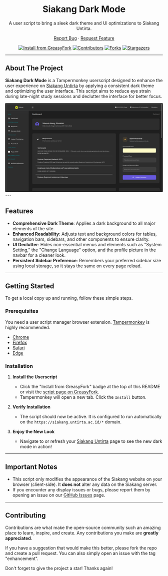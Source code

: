 <div align="center">
  <h1 align="center">Siakang Dark Mode</h1>
  <p align="center">
    A user script to bring a sleek dark theme and UI optimizations to Siakang Untirta.
  </p>
  <p align="center">
    <a href="https://github.com/Bitodette/siakang-darkmode/issues">Report Bug</a>
    ·
    <a href="https://github.com/Bitodette/siakang-darkmode/issues">Request Feature</a>
  </p>
  <p align="center">
    <a href="https://greasyfork.org/en/scripts/544583-siakang-dark-mode"><img src="https://img.shields.io/badge/GreasyFork-Install-green?style=for-the-badge&logo=tampermonkey" alt="Install from GreasyFork"></a>
    <a href="https://github.com/Bitodette/siakang-darkmode/graphs/contributors"><img src="https://img.shields.io/github/contributors/Bitodette/siakang-darkmode.svg?style=for-the-badge" alt="Contributors"></a>
    <a href="https://github.com/Bitodette/siakang-darkmode/network/members"><img src="https://img.shields.io/github/forks/Bitodette/siakang-darkmode.svg?style=for-the-badge" alt="Forks"></a>
    <a href="https://github.com/Bitodette/siakang-darkmode/stargazers"><img src="https://img.shields.io/github/stars/Bitodette/siakang-darkmode.svg?style=for-the-badge" alt="Stargazers"></a>
  </p>
</div>

---

## About The Project

**Siakang Dark Mode** is a Tampermonkey userscript designed to enhance the user experience on [Siakang Untirta](https://siakang.untirta.ac.id/) by applying a consistent dark theme and optimizing the user interface. This script aims to reduce eye strain during late-night study sessions and declutter the interface for better focus.

![Siakang Dark Mode Screenshot](images/Screenshot.png) ---

## Features

- **Comprehensive Dark Theme**: Applies a dark background to all major elements of the site.
- **Enhanced Readability**: Adjusts text and background colors for tables, navigation bars, sidebars, and other components to ensure clarity.
- **UI Declutter**: Hides non-essential menus and elements such as "System Setting," the "Change Language" option, and the profile picture in the navbar for a cleaner look.
- **Persistent Sidebar Preference**: Remembers your preferred sidebar size using local storage, so it stays the same on every page reload.

---

## Getting Started

To get a local copy up and running, follow these simple steps.

### Prerequisites

You need a user script manager browser extension. [Tampermonkey](https://tampermonkey.net/) is highly recommended.

- <a href="https://chrome.google.com/webstore/detail/tampermonkey/dhdgffkkebhmkfjojejmpbldmpobfkfo">Chrome</a>
- <a href="https://addons.mozilla.org/en-US/firefox/addon/tampermonkey/">Firefox</a>
- <a href="https://apps.apple.com/us/app/tampermonkey/id1482490089">Safari</a>
- <a href="https://microsoftedge.microsoft.com/addons/detail/tampermonkey/iikmkjmpaadaobahmlepeloendndfphd">Edge</a>

### Installation

1.  **Install the Userscript**
    - Click the "Install from GreasyFork" badge at the top of this README or visit the [script page on GreasyFork](https://greasyfork.org/en/scripts/544583-siakang-dark-mode).
    - Tampermonkey will open a new tab. Click the `Install` button.

2.  **Verify Installation**
    - The script should now be active. It is configured to run automatically on the `https://siakang.untirta.ac.id/*` domain.

3.  **Enjoy the New Look**
    - Navigate to or refresh your [Siakang Untirta](https://siakang.untirta.ac.id/) page to see the new dark mode in action!

---

## Important Notes

-   This script only modifies the appearance of the Siakang website on your browser (client-side). It **does not** alter any data on the Siakang server.
-   If you encounter any display issues or bugs, please report them by opening an issue on our [GitHub Issues](https://github.com/Bitodette/siakang-darkmode/issues) page.

---

## Contributing

Contributions are what make the open-source community such an amazing place to learn, inspire, and create. Any contributions you make are **greatly appreciated**.

If you have a suggestion that would make this better, please fork the repo and create a pull request. You can also simply open an issue with the tag "enhancement".

Don't forget to give the project a star! Thanks again!
